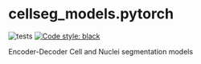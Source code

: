 # cellseg_models.pytorch

![tests](https://github.com/okunator/cellseg_models.pytorch/actions/workflows/tests.yml/badge.svg)
[![Code style: black](https://img.shields.io/badge/code%20style-black-000000.svg)](https://github.com/psf/black)

Encoder-Decoder Cell and Nuclei segmentation models
